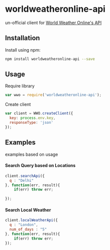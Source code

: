 # worldweatheronline-api

un-official client for [World Weather Online's API](http://developer.worldweatheronline.com/api/)

## Installation
Install using npm:
```sh
npm install worldweatheronline-api --save
```

## Usage
Require library
```javascript
var wwo = require('worldweatheronline-api');
```
Create client
```javascript
var client = WWO.createClient({
  key: process.env.key,
  responseType: 'json'
});
```
## Examples
examples based on usage
#### Search Query based on Locations
```javascript
client.searchApi({
  q : "Delhi"
}, function(err, result){
    if(err) throw err;
    
});
```
#### Search Local Weather
```javascript
client.localWeatherApi({
  q : "London",
  num_of_days : "5"
}, function(err, result){
    if(err) throw err;
});
```
